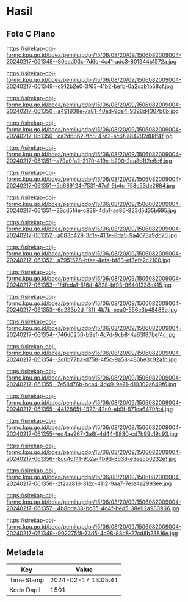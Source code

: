# Hasil

## Foto C Plano

https://sirekap-obj-formc.kpu.go.id/bdea/pemilu/pdpr/15/06/08/20/09/1506082009004-20240217-061348--80ead03c-7d6c-4c41-adc3-801944b1572a.jpg

https://sirekap-obj-formc.kpu.go.id/bdea/pemilu/pdpr/15/06/08/20/09/1506082009004-20240217-061349--c912b2e0-3f63-41b2-befb-0a2dab1b58cf.jpg

https://sirekap-obj-formc.kpu.go.id/bdea/pemilu/pdpr/15/06/08/20/09/1506082009004-20240217-061350--a491938e-7a81-40ad-9de4-9398d4307b0b.jpg

https://sirekap-obj-formc.kpu.go.id/bdea/pemilu/pdpr/15/06/08/20/09/1506082009004-20240217-061350--ca2d6862-ffc8-47c2-ac6f-a84292d08f4f.jpg

https://sirekap-obj-formc.kpu.go.id/bdea/pemilu/pdpr/15/06/08/20/09/1506082009004-20240217-061351--a79a0fa2-3170-419c-b200-2ca8b1f2e6e6.jpg

https://sirekap-obj-formc.kpu.go.id/bdea/pemilu/pdpr/15/06/08/20/09/1506082009004-20240217-061351--5b689124-7531-47cf-9b4c-758e53de2684.jpg

https://sirekap-obj-formc.kpu.go.id/bdea/pemilu/pdpr/15/06/08/20/09/1506082009004-20240217-061351--33cd5f4e-c828-4db1-ae86-823d5d35b695.jpg

https://sirekap-obj-formc.kpu.go.id/bdea/pemilu/pdpr/15/06/08/20/09/1506082009004-20240217-061352--a083c429-3c1e-413e-8da5-9a4673a9dd76.jpg

https://sirekap-obj-formc.kpu.go.id/bdea/pemilu/pdpr/15/06/08/20/09/1506082009004-20240217-061352--a7951528-bfae-4efa-bf83-ef3efe2c2100.jpg

https://sirekap-obj-formc.kpu.go.id/bdea/pemilu/pdpr/15/06/08/20/09/1506082009004-20240217-061353--1fdfcda1-516d-4828-bf93-96401338e415.jpg

https://sirekap-obj-formc.kpu.go.id/bdea/pemilu/pdpr/15/06/08/20/09/1506082009004-20240217-061353--6e283b2d-f31f-4b7b-bea0-556e3b48488e.jpg

https://sirekap-obj-formc.kpu.go.id/bdea/pemilu/pdpr/15/06/08/20/09/1506082009004-20240217-061354--746d0256-b9ef-4c7d-9cb8-4a63f87bef4c.jpg

https://sirekap-obj-formc.kpu.go.id/bdea/pemilu/pdpr/15/06/08/20/09/1506082009004-20240217-061354--2c0b77ba-d758-4f5c-9a58-480be3c92a1b.jpg

https://sirekap-obj-formc.kpu.go.id/bdea/pemilu/pdpr/15/06/08/20/09/1506082009004-20240217-061355--7e58d76b-bca4-4d49-9e71-d19302a649f6.jpg

https://sirekap-obj-formc.kpu.go.id/bdea/pemilu/pdpr/15/06/08/20/09/1506082009004-20240217-061355--4412865f-1323-42c0-ab9f-871ca6479fc4.jpg

https://sirekap-obj-formc.kpu.go.id/bdea/pemilu/pdpr/15/06/08/20/09/1506082009004-20240217-061355--ed4ae967-3a6f-4d44-9880-cd7b99c19c93.jpg

https://sirekap-obj-formc.kpu.go.id/bdea/pemilu/pdpr/15/06/08/20/09/1506082009004-20240217-061356--8cc46f41-952a-4b9d-8636-e3ee5b0232e1.jpg

https://sirekap-obj-formc.kpu.go.id/bdea/pemilu/pdpr/15/06/08/20/09/1506082009004-20240217-061356--2f2aa816-312c-4112-9aa7-7e1e4a2993ee.jpg

https://sirekap-obj-formc.kpu.go.id/bdea/pemilu/pdpr/15/06/08/20/09/1506082009004-20240217-061357--4b8bda38-bc35-4d4f-bed5-38e92a980906.jpg

https://sirekap-obj-formc.kpu.go.id/bdea/pemilu/pdpr/15/06/08/20/09/1506082009004-20240217-061349--902275f8-73d5-4d98-88d8-27cd8b23816e.jpg


## Metadata

| Key        | Value               |
| ---------- | ------------------- |
| Time Stamp | 2024-02-17 13:05:41 |
| Kode Dapil | 1501                |



